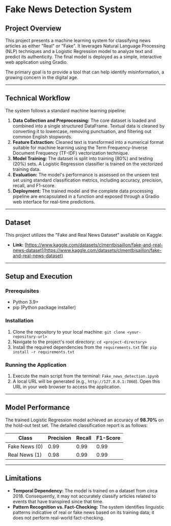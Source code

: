 # Fake News Detection System

## Project Overview

This project presents a machine learning system for classifying news articles as either "Real" or "Fake". It leverages Natural Language Processing (NLP) techniques and a Logistic Regression model to analyze text and predict its authenticity. The final model is deployed as a simple, interactive web application using Gradio.

The primary goal is to provide a tool that can help identify misinformation, a growing concern in the digital age.

---

## Technical Workflow

The system follows a standard machine learning pipeline:

1.  **Data Collection and Preprocessing:** The core dataset is loaded and combined into a single structured DataFrame. Textual data is cleaned by converting it to lowercase, removing punctuation, and filtering out common English stopwords.
2.  **Feature Extraction:** Cleaned text is transformed into a numerical format suitable for machine learning using the Term Frequency-Inverse Document Frequency (TF-IDF) vectorization technique.
3.  **Model Training:** The dataset is split into training (80%) and testing (20%) sets. A Logistic Regression classifier is trained on the vectorized training data.
4.  **Evaluation:** The model's performance is assessed on the unseen test set using standard classification metrics, including accuracy, precision, recall, and F1-score.
5.  **Deployment:** The trained model and the complete data processing pipeline are encapsulated in a function and exposed through a Gradio web interface for real-time predictions.

---

## Dataset

This project utilizes the "Fake and Real News Dataset" available on Kaggle.

-   **Link:** [https://www.kaggle.com/datasets/clmentbisaillon/fake-and-real-news-dataset](https://www.kaggle.com/datasets/clmentbisaillon/fake-and-real-news-dataset)

---

## Setup and Execution

### Prerequisites

-   Python 3.9+
-   pip (Python package installer)

### Installation

1.  Clone the repository to your local machine:
    `git clone <your-repository-url>`
2.  Navigate to the project's root directory:
    `cd <project-directory>`
3.  Install the required dependencies from the `requirements.txt` file:
    `pip install -r requirements.txt`

### Running the Application

1.  Execute the main script from the terminal:
    `Fake_news_detection.ipynb`
2.  A local URL will be generated (e.g., `http://127.0.0.1:7860`). Open this URL in your web browser to access the application.

---

## Model Performance

The trained Logistic Regression model achieved an accuracy of **98.70%** on the hold-out test set. The detailed classification report is as follows:

| Class         | Precision | Recall | F1-Score |
|---------------|-----------|--------|----------|
| Fake News (0) | 0.99      | 0.99   | 0.99     |
| Real News (1) | 0.98      | 0.99   | 0.99     |

---

## Limitations

-   **Temporal Dependency:** The model is trained on a dataset from circa 2018. Consequently, it may not accurately classify articles related to events that have transpired since that time.
-   **Pattern Recognition vs. Fact-Checking:** The system identifies linguistic patterns indicative of real or fake news based on its training data; it does not perform real-world fact-checking.
